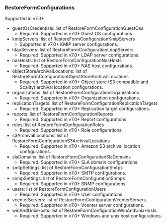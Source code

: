 ### RestoreFormConfigurations
Supported in v7.0+

- guestOsCredentials: list of RestoreFormConfigurationGuestOss
  - Required. Supported in v7.0+
Guest OS configurations.
- kmipServers: list of RestoreFormConfigurationKmipServers
  - Supported in v7.0+
KMIP server configurations.
- ldapServers: list of RestoreFormConfigurationLdapServers
  - Required. Supported in v7.0+
LDAP server configurations.
- nasHosts: list of RestoreFormConfigurationNasHosts
  - Required. Supported in v7.0+
NAS host configurations.
- objectStoreArchivalLocations: list of RestoreFormConfigurationObjectStoreArchivalLocations
  - Required. Supported in v7.0+
Object store (S3 compatible and Scality) archival location configurations.
- organizations: list of RestoreFormConfigurationOrganizations
  - Required. Supported in v7.0+
Organization configurations.
- replicationTargets: list of RestoreFormConfigurationReplicationTargets
  - Required. Supported in v7.0+
Replication target configurations.
- reports: list of RestoreFormConfigurationReports
  - Required. Supported in v7.0+
Report configurations.
- roles: list of RestoreFormConfigurationRoles
  - Required. Supported in v7.0+
Role configurations.
- s3ArchivalLocations: list of RestoreFormConfigurationS3ArchivalLocations
  - Required. Supported in v7.0+
Amazon S3 archival location configurations.
- slaDomains: list of RestoreFormConfigurationSlaDomains
  - Required. Supported in v7.0+
SLA domain configurations.
- smtpSettings: list of RestoreFormConfigurationSmtps
  - Required. Supported in v7.0+
SMTP configurations.
- snmpSettings: list of RestoreFormConfigurationSnmps
  - Required. Supported in v7.0+
SNMP configurations.
- users: list of RestoreFormConfigurationUsers
  - Required. Supported in v7.0+
User configurations.
- vcenterServers: list of RestoreFormConfigurationVcenterServers
  - Required. Supported in v7.0+
Vcenter server configurations.
- winAndUnixHosts: list of RestoreFormConfigurationWinAndUnixHosts
  - Required. Supported in v7.0+
Windows and unix host configurations.
